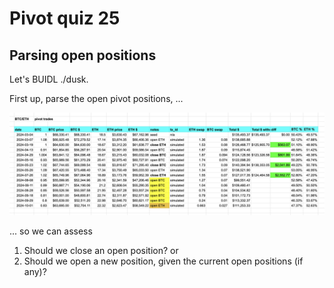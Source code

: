 # Pivot quiz 25

## Parsing open positions

Let's BUIDL ./dusk.

First up, parse the open pivot positions, ...

![Open pivot positions](imgs/01-open-pivots.png)

... so we can assess

1. Should we close an open position? or
2. Should we open a new position, given the current open positions (if any)? 
